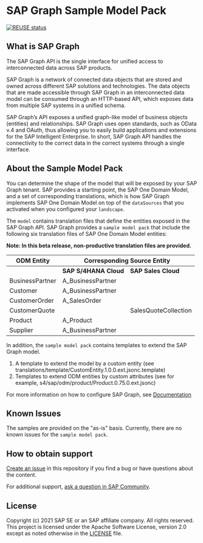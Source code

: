 # SAP Graph Sample Model Pack

[![REUSE status](https://api.reuse.software/badge/github.com/SAP-samples/graph-sample-model-pack)](https://api.reuse.software/info/github.com/SAP-samples/graph-sample-model-pack)

## What is SAP Graph

The SAP Graph API is the single interface for unified access to interconnected data across SAP products.

SAP Graph is a network of connected data objects that are stored and owned across different SAP solutions and technologies. The data objects that are made accessible through SAP Graph in an interconnected data model can be consumed through an HTTP-based API, which exposes data from multiple SAP systems in a unified schema.

SAP Graph’s API exposes a unified graph-like model of business objects (entities) and relationships. SAP Graph uses open standards, such as OData v.4 and OAuth, thus allowing you to easily build applications and extensions for the SAP Intelligent Enterprise. In short, SAP Graph API handles the connectivity to the correct data in the correct systems through a single interface.

## About the Sample Model Pack

You can determine the shape of the model that will be exposed by your SAP Graph tenant. SAP provides a starting point, the SAP One Domain Model, and a set of corresponding translations, which is how SAP Graph implements SAP One Domain Model on top of the `dataSources` that you activated when you configured your `landscape`.

The `model` contains translation files that define the entities exposed in the SAP Graph API. SAP Graph provides a `sample model pack` that include the following six translation files of SAP One Domain Model entities:

**Note: In this beta release, non-productive translation files are provided.**

<table>
  <thead>
    <tr>
      <th>ODM Entity</th>
      <th colspan="2">Corresponding Source Entity</th>
    </tr>
  </thead>
  <tbody>
    <tr>
      <td></td>
      <td><b>SAP S/4HANA Cloud<b></td>
      <td><b>SAP Sales Cloud</b></td>
    </tr>
    <tr>
      <td>BusinessPartner</td>
      <td>A_BusinessPartner</td>
      <td></td>
    </tr>
    <tr>
      <td>Customer</td>
      <td>A_BusinessPartner</td>
      <td></td>
    </tr>
    <tr>
      <td>CustomerOrder</td>
      <td>A_SalesOrder</td>
      <td></td>
    </tr>
    <tr>
      <td>CustomerQuote</td>
      <td></td>
      <td>SalesQuoteCollection</td>
    </tr>
    <tr>
      <td>Product</td>
      <td>A_Product</td>
      <td></td>
    </tr>
    <tr>
      <td>Supplier</td>
      <td>A_BusinessPartner</td>
      <td></td>
    </tr>
  </tbody>
</table>

In addition, the `sample model pack` contains templates to extend the SAP Graph model. 

1. A template to extend the model by a custom entity (see translations/template/CustomEntity.1.0.0.ext.jsonc.template)
2. Templates to extend ODM entities by custom attributes (see for example, s4/sap/odm/product/Product.0.75.0.ext.jsonc)

For more information on how to configure SAP Graph, see [Documentation](https://explore.graph.sap/docs/beta/configure/configure-graph)

## Known Issues

The samples are provided on the "as-is" basis. Currently, there are no known issues for the `sample model pack`.

## How to obtain support

[Create an issue](https://github.com/SAP-samples/graph-sample-model-pack/issues) in this repository if you find a bug or have questions about the content.

For additional support, [ask a question in SAP Community](https://answers.sap.com/questions/ask.html).

## License

Copyright (c) 2021 SAP SE or an SAP affiliate company. All rights reserved. This project is licensed under the Apache Software License, version 2.0 except as noted otherwise in the [LICENSE](LICENSES/Apache-2.0.txt) file.
